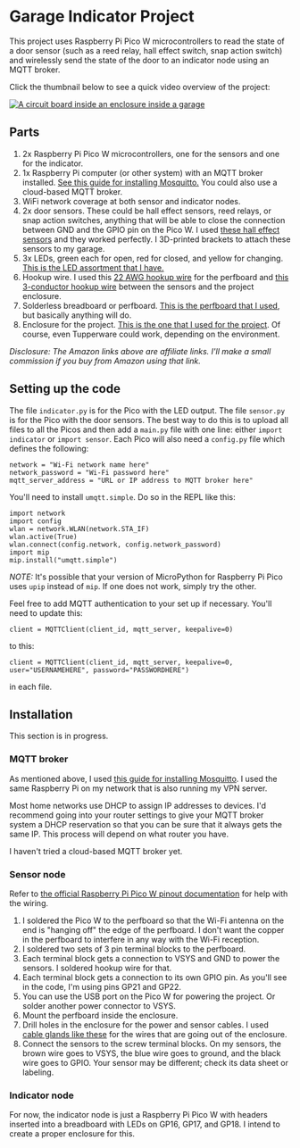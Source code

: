 # Garage Indicator Project

This project uses Raspberry Pi Pico W microcontrollers to read the state of a door sensor (such as a reed relay, hall effect switch, snap action switch) and wirelessly send the state of the door to an indicator node using an MQTT broker.

Click the thumbnail below to see a quick video overview of the project:

[![A circuit board inside an enclosure inside a garage](http://img.youtube.com/vi/SMbexEAQZ9A/0.jpg)](http://www.youtube.com/watch?v=SMbexEAQZ9A "Raspberry Pi Pico MQTT Garage Project Overview and Update")

## Parts
1. 2x Raspberry Pi Pico W microcontrollers, one for the sensors and one for the indicator.
2. 1x Raspberry Pi computer (or other system) with an MQTT broker installed. [See this guide for installing Mosquitto.](https://mosquitto.org/download/) You could also use a cloud-based MQTT broker.
3. WiFi network coverage at both sensor and indicator nodes.
4. 2x door sensors. These could be hall effect sensors, reed relays, or snap action switches, anything that will be able to close the connection between GND and the GPIO pin on the Pico W. I used [these hall effect sensors](https://amzn.to/3Dt3CEU) and they worked perfectly. I 3D-printed brackets to attach these sensors to my garage.
5. 3x LEDs, green each for open, red for closed, and yellow for changing. [This is the LED assortment that I have.](https://amzn.to/3TOepi1)
6. Hookup wire. I used this [22 AWG hookup wire](https://amzn.to/3f3mGjl) for the perfboard and [this 3-conductor hookup wire](https://amzn.to/3To8tMZ) between the sensors and the project enclosure.
7. Solderless breadboard or perfboard. [This is the perfboard that I used](https://amzn.to/3F8Q4zk), but basically anything will do.
8. Enclosure for the project. [This is the one that I used for the project](https://amzn.to/3eXVOBk). Of course, even Tupperware could work, depending on the environment.

*Disclosure: The Amazon links above are affiliate links. I'll make a small commission if you buy from Amazon using that link.*

## Setting up the code
The file `indicator.py` is for the Pico with the LED output. The file `sensor.py` is for the Pico with the door sensors. The best way to do this is to upload all files to all the Picos and then add a `main.py` file with one line: either `import indicator` or `import sensor`. Each Pico will also need a `config.py` file which defines the following:

	network = "Wi-Fi network name here"
	network_password = "Wi-Fi password here"
	mqtt_server_address = "URL or IP address to MQTT broker here"

You'll need to install `umqtt.simple`. Do so in the REPL like this:

	import network
	import config
	wlan = network.WLAN(network.STA_IF)
	wlan.active(True)
	wlan.connect(config.network, config.network_password)
	import mip
	mip.install("umqtt.simple")

*NOTE:* It's possible that your version of MicroPython for Raspberry Pi Pico uses `upip` instead of `mip`. If one does not work, simply try the other.

Feel free to add MQTT authentication to your set up if necessary. You'll need to update this:

	client = MQTTClient(client_id, mqtt_server, keepalive=0)

to this:

	client = MQTTClient(client_id, mqtt_server, keepalive=0, user="USERNAMEHERE", password="PASSWORDHERE")

in each file.

## Installation
This section is in progress.

### MQTT broker
As mentioned above, I used [this guide for installing Mosquitto](https://mosquitto.org/download/). I used the same Raspberry Pi on my network that is also running my VPN server.

Most home networks use DHCP to assign IP addresses to devices. I'd recommend going into your router settings to give your MQTT broker system a DHCP reservation so that you can be sure that it always gets the same IP. This process will depend on what router you have.

I haven't tried a cloud-based MQTT broker yet.

### Sensor node

Refer to [the official Raspberry Pi Pico W pinout documentation](https://datasheets.raspberrypi.com/picow/PicoW-A4-Pinout.pdf) for help with the wiring.

1. I soldered the Pico W to the perfboard so that the Wi-Fi antenna on the end is "hanging off" the edge of the perfboard. I don't want the copper in the perfboard to interfere in any way with the Wi-Fi reception.
1. I soldered two sets of 3 pin terminal blocks to the perfboard.
1. Each terminal block gets a connection to VSYS and GND to power the sensors. I soldered hookup wire for that. 
1. Each terminal block gets a connection to its own GPIO pin. As you'll see in the code, I'm using pins GP21 and GP22.
1. You can use the USB port on the Pico W for powering the project. Or solder another power connector to VSYS.
1. Mount the perfboard inside the enclosure.
1. Drill holes in the enclosure for the power and sensor cables. I used [cable glands like these](https://amzn.to/3D2b6x9) for the wires that are going out of the enclosure.
1. Connect the sensors to the screw terminal blocks. On my sensors, the brown wire goes to VSYS, the blue wire goes to ground, and the black wire goes to GPIO. Your sensor may be different; check its data sheet or labeling.

### Indicator node

For now, the indicator node is just a Raspberry Pi Pico W with headers inserted into a breadboard with LEDs on  GP16, GP17, and GP18. I intend to create a proper enclosure for this.
